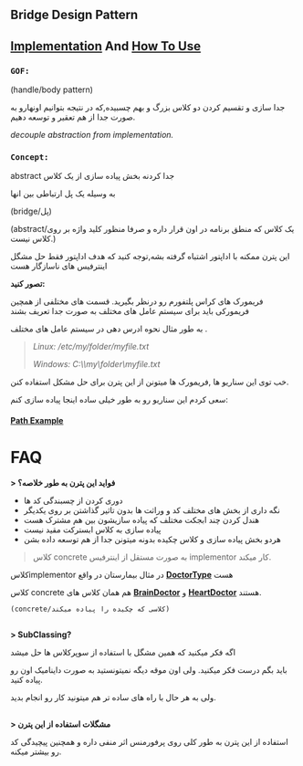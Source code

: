 ﻿## Bridge Design Pattern

## [Implementation](./Implementation) And [How To Use](./UseBridge.cs)


### **`GOF:`**

(handle/body pattern)

جدا سازی و تقسیم کردن دو کلاس بزرگ و بهم چسبیده,که در نتیجه بتوانیم اونهارو به صورت جدا از هم تعقیر و توسعه دهیم.

*decouple abstraction from implementation.*


### **`Concept:`**

 abstract جدا کردنه بخش پیاده سازی از یک کلاس

به وسیله یک پل ارتباطی بین انها

(bridge/پل)

(abstract/یک کلاس که منطق برنامه در اون قرار داره و صرفا منظور کلید واژه بر روی کلاس نیست.)

این پترن ممکنه با اداپتور اشتباه گرفته بشه,توجه کنید که هدف اداپتور فقط حل مشگل اینترفیس های ناسازگار هست

**تصور کنید:**

فریمورک های کراس پلتفورم رو درنظر بگیرید.
قسمت های مختلفی از همچین فریمورکی باید برای سیستم عامل های مختلف به صورت جدا تعریف بشند

به طور مثال نحوه ادرس دهی در سیستم عامل های مختلف .

>*Linux: /etc/my/folder/myfile.txt*
> 
> *Windows: C:\\\my\folder\myfile.txt*

خب توی این سناریو ها ,فریمورک ها میتونن از این پترن برای حل مشکل استفاده کنن.

سعی کردم این سناریو رو به طور خیلی ساده اینجا پیاده سازی کنم:

#### [Path Example](./PathExample)


# FAQ 

**> فواید این پترن به طور خلاصه؟**

 * دوری کردن از چسبندگی کد ها
 * نگه داری از بخش های مختلف کد و وراثت ها بدون تاثیر گذاشتن بر روی یکدیگر
 * هندل کردن چند ابجکت مختلف که پیاده سازیشون بین هم مشترک هست
 * پیاده سازی به کلاس ابسترکت مقید نیست
 * هردو بخش پیاده سازی و کلاس چکیده بدونه میتونن جدا از هم توسعه داده بشن


> کلاس concrete به صورت مستقل از اینترفیس implementor کار میکند.


کلاسimplementor در مثال بیمارستان در واقع **[DoctorType](./Implementation/IDoctorType.cs)** هست 

کلاس concrete هم همان کلاس های **[BrainDoctor](./Implementation/BrainDoctor.cs)** 
  و **[HeartDoctor](./Implementation/HeartDoctor.cs)** هستند.

`(concrete/کلاسی که چکیده را پیاده میکند)`


##

**> SubClassing?**

اگه فکر میکنید که همین مشگل با استفاده از سوپرکلاس ها حل میشد

باید بگم درست فکر میکنید. ولی اون موقه دیگه نمیتونستید به صورت داینامیک اون رو پیاده کنید.

ولی به هر حال با راه های ساده تر هم میتونید کار رو انجام بدید.


##

**> مشگلات استفاده از این پترن**

استفاده از این پترن به طور کلی روی پرفورمنس اثر منفی داره و همچنین پیچیدگی کد رو بیشتر میکنه.


##